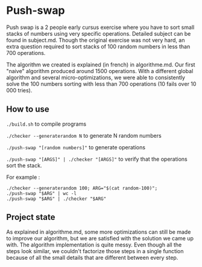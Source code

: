# Push-swap

Push swap is a 2 people early cursus exercise where you have to sort small stacks of numbers using very specific operations. Detailed subject can be found in subject.md. Though the original exercise was not very hard, an extra question required to sort stacks of 100 random numbers in less than 700 operations.

The algorithm we created is explained (in french) in algorithme.md. Our first "naive" algorithm produced around 1500 operations. With a different global algorithm and several micro-optimizations, we were able to consistently solve the 100 numbers sorting with less than 700 operations (10 fails over 10 000 tries).

## How to use

`./build.sh` to compile programs

`./checker --generaterandom N` to generate N random numbers

`./push-swap "[random numbers]"` to generate operations

`./push-swap "[ARGS]" | ./checker "[ARGS]"` to verify that the operations sort the stack.

For example :
```
./checker --generaterandom 100; ARG="$(cat random-100)";
./push-swap "$ARG" | wc -l
./push-swap "$ARG" | ./checker "$ARG"
```

## Project state

As explained in algorithme.md, some more optimizations can still be made to improve our algorithm, but we are satisfied with the solution we came up with. The algorithm implementation is quite messy. Even though all the steps look similar, we couldn't factorize those steps in a single function because of all the small details that are different between every step.